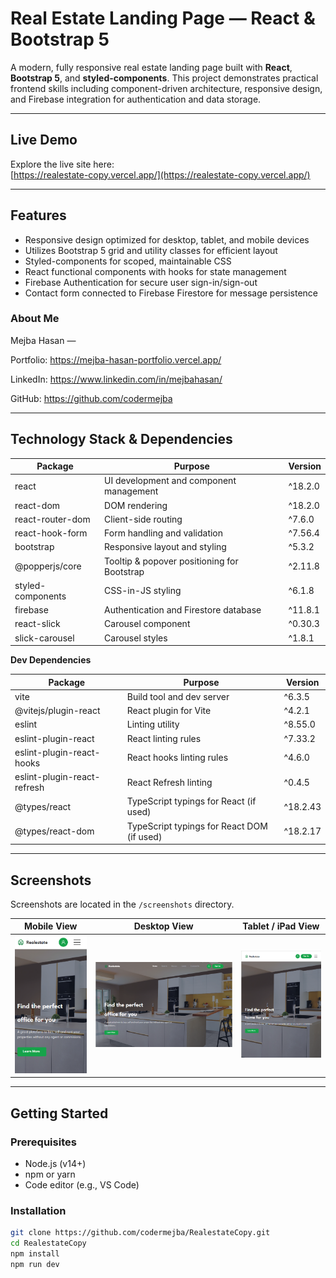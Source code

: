 # Real Estate Landing Page — React & Bootstrap 5

A modern, fully responsive real estate landing page built with **React**, **Bootstrap 5**, and **styled-components**. This project demonstrates practical frontend skills including component-driven architecture, responsive design, and Firebase integration for authentication and data storage.

---

## Live Demo

Explore the live site here:  
[https://realestate-copy.vercel.app/](https://realestate-copy.vercel.app/)

---

## Features

- Responsive design optimized for desktop, tablet, and mobile devices  
- Utilizes Bootstrap 5 grid and utility classes for efficient layout  
- Styled-components for scoped, maintainable CSS  
- React functional components with hooks for state management  
- Firebase Authentication for secure user sign-in/sign-out  
- Contact form connected to Firebase Firestore for message persistence  


### About Me
Mejba Hasan — 

Portfolio: https://mejba-hasan-portfolio.vercel.app/

LinkedIn: https://www.linkedin.com/in/mejbahasan/

GitHub: https://github.com/codermejba

---
## Technology Stack & Dependencies

| Package             | Purpose                                  | Version          |
|---------------------|------------------------------------------|------------------|
| react               | UI development and component management | ^18.2.0          |
| react-dom           | DOM rendering                            | ^18.2.0          |
| react-router-dom    | Client-side routing                      | ^7.6.0           |
| react-hook-form     | Form handling and validation             | ^7.56.4          |
| bootstrap           | Responsive layout and styling            | ^5.3.2           |
| @popperjs/core      | Tooltip & popover positioning for Bootstrap | ^2.11.8       |
| styled-components   | CSS-in-JS styling                        | ^6.1.8           |
| firebase            | Authentication and Firestore database    | ^11.8.1          |
| react-slick         | Carousel component                       | ^0.30.3          |
| slick-carousel      | Carousel styles                          | ^1.8.1           |

**Dev Dependencies**

| Package               | Purpose                                  | Version          |
|-----------------------|------------------------------------------|------------------|
| vite                  | Build tool and dev server                 | ^6.3.5           |
| @vitejs/plugin-react  | React plugin for Vite                     | ^4.2.1           |
| eslint                | Linting utility                           | ^8.55.0          |
| eslint-plugin-react   | React linting rules                       | ^7.33.2          |
| eslint-plugin-react-hooks | React hooks linting rules             | ^4.6.0           |
| eslint-plugin-react-refresh | React Refresh linting                | ^0.4.5           |
| @types/react          | TypeScript typings for React (if used)  | ^18.2.43         |
| @types/react-dom      | TypeScript typings for React DOM (if used) | ^18.2.17       |

---

## Screenshots

Screenshots are located in the `/screenshots` directory.

| Mobile View                  | Desktop View                | Tablet / iPad View             |
|-----------------------------|-------------------------------|-----------------------------|
| ![Mobile](./screenshorts/realstate-phone-view.PNG) | ![Desktop](./screenshorts/realstate-desktop-view.PNG) | ![Tablet](./screenshorts/realstate-ipad2-view.PNG) |

---

## Getting Started

### Prerequisites

- Node.js (v14+)  
- npm or yarn  
- Code editor (e.g., VS Code)

### Installation

```bash
git clone https://github.com/codermejba/RealestateCopy.git
cd RealestateCopy
npm install
npm run dev

